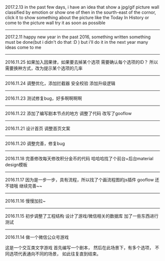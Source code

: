 


2017.2.13
in the past few days, i have an idea that show a jpg/gif picture wall classified by emotion
or show one of then in the sourth-east of the cornor,
click it to show something about the picture like the Today In History or come to the picture wall 
try it as soon as possible

--------------------------------


2017.2.11
happy new year
in the past 2016, something written something must be done(but i didn't do that :D )
but i'll do it in the next year
many ideas come to me

--------------------------------


2016.11.25
如果加入因果律，如果要去掉某个选项 需要确认每个选项的ID？
所以需要换种方式，改为提示某个选项的几率

---------------------------------

2016.11.24
调整优化，添加拦截器 安全校验
添加升级逻辑

---------------------------------

2016.11.23
测试修复bug，好多啊啊啊啊

---------------------------------

2016.11.22
添加了编写剧本节点的地方
调整了代码
改写了gooflow

---------------------------------

2016.11.21
设计首页
调整首页文案

---------------------------------

2016.11.20
调整完善，修复bug

---------------------------------

2016.11.18
完善修改每天修改积分金币的代码
哈哈哈找了个前台+后台material design模板

---------------------------------

2016.11.17
因为是一步一步，具有流程，所以找了个画流程图的js插件
gooflow 还不错哦
继续完善~~

---------------------------------

2016.11.16
慢慢加拉~

---------------------------------

2016.11.15
初步调整了工程结构
设计了游戏/微信相关的数据库
加了一些东西进行测试

---------------------------------

2016.11.14
做一个微信公众号游戏

这是一个交互类文字游戏
首先编写一个剧本，
然后在此场景下，有多个选项，
不同选项代表通向不同的场景，
如此往复直到结束。
